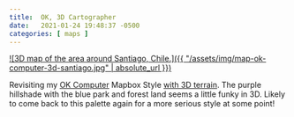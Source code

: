 ```yaml
---
title:  OK, 3D Cartographer
date:   2021-01-24 19:48:37 -0500
categories: [ maps ]
---
```


[![3D map of the area around Santiago, Chile.]({{ "/assets/img/map-ok-computer-3d-santiago.jpg" | absolute_url }})](https://ok-computer-3d.glitch.me)

Revisiting my [OK Computer](https://davemaps.com/maps/ok-computer) Mapbox Style [with 3D terrain](https://ok-computer-3d.glitch.me). The purple hillshade with the blue park and forest land seems a little funky in 3D. Likely to come back to this palette again for a more serious style at some point!
